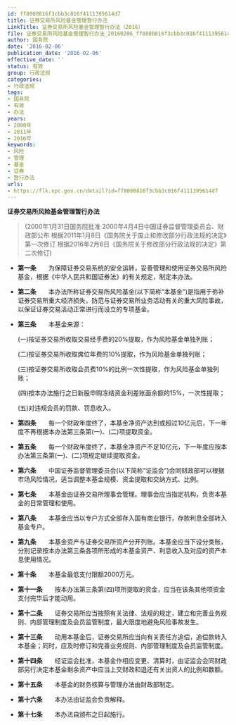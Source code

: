 ```yaml
---
id: ff8080816f3cbb3c016f4111395614d7
title: 证券交易所风险基金管理暂行办法
LinkTitle: 证券交易所风险基金管理暂行办法（2016）
file: 证券交易所风险基金管理暂行办法_20160206_ff8080816f3cbb3c016f4111395614d7.docx
author: 国务院
date: '2016-02-06'
publication_date: '2016-02-06'
effective_date: ''
status: 有效
group: 行政法规
categories:
- 行政法规
tags:
- 国务院
- 有效
- 办法
years:
- 2000年
- 2011年
- 2016年
keywords:
- 风险
- 管理
- 基金
- 证券
- 暂行办法
urls:
- https://flk.npc.gov.cn/detail?id=ff8080816f3cbb3c016f4111395614d7
---
```


**证券交易所风险基金管理暂行办法**

> (2000年1月31日国务院批准 2000年4月4日中国证券监督管理委员会、财政部公布 根据2011年1月8日《国务院关于废止和修改部分行政法规的决定》第一次修订 根据2016年2月6日《国务院关于修改部分行政法规的决定》第二次修订)

- **第一条**　　为保障证券交易系统的安全运转，妥善管理和使用证券交易所风险基金，根据《中华人民共和国证券法》的有关规定，制定本办法。

- **第二条**　　本办法所称证券交易所风险基金(以下简称“本基金”)是指用于弥补证券交易所重大经济损失，防范与证券交易所业务活动有关的重大风险事故，以保证证券交易活动正常进行而设立的专项基金。

- **第三条**　　本基金来源：

  (一)按证券交易所收取交易经手费的20%提取，作为风险基金单独列账；

  (二)按证券交易所收取席位年费的10%提取，作为风险基金单独列账；

  (三)按证券交易所收取会员费10%的比例一次性提取，作为风险基金单独列账；

  (四)按本办法施行之日新股申购冻结资金利差账面余额的15%，一次性提取；

  (五)对违规会员的罚款、罚息收入。

- **第四条**　　每一个财政年度终了，本基金净资产达到或超过10亿元后，下一年度不再根据本办法第三条第(一)、(二)项提取资金。

- **第五条**　　每一个财政年度终了，本基金净资产不足10亿元，下一年度应按本办法第三条第(一)、(二)项规定继续提取资金。

- **第六条**　　中国证券监督管理委员会(以下简称“证监会”)会同财政部可以根据市场风险情况，适当调整本基金规模、资金提取和交纳方式、比例。

- **第七条**　　本基金由证券交易所理事会管理。理事会应当指定机构，负责本基金的日常管理和使用。

- **第八条**　　本基金应当以专户方式全部存入国有商业银行，存款利息全部转入基金专户。

- **第九条**　　本基金资产与证券交易所资产分开列账。本基金应当下设分类账，分别记录按本办法第三条各项所形成的本基金资产、利息收入及对应的资产本息使用情况。

- **第十条**　　本基金最低支付限额2000万元。

- **第十一条**　　按本办法第三条第(四)项所提取的资金，应当在该条其他项资金支付完毕后才能动用。

- **第十二条**　　证券交易所应当按照有关法律、法规的规定，建立和完善业务规则、内部管理制度及会员监管制度，最大限度地避免风险事故发生。

- **第十三条**　　动用本基金后，证券交易所应当向有关责任方追偿，追偿款转入本基金；同时，应及时修订和完善业务规则、内部管理制度及会员监管制度。

- **第十四条**　　经证监会批准，本基金作相应变更、清算时，由证监会会同财政部另行决定本基金剩余资产中应当上交财政和退还有关出资人的比例和数额。

- **第十五条**　　本基金的财务核算与管理办法由财政部制定。

- **第十六条**　　本办法由证监会负责解释。

- **第十七条**　　本办法自颁布之日起施行。
